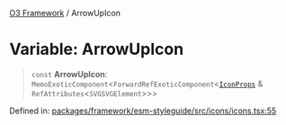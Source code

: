 [O3 Framework](../API.md) / ArrowUpIcon

# Variable: ArrowUpIcon

> `const` **ArrowUpIcon**: `MemoExoticComponent`\<`ForwardRefExoticComponent`\<[`IconProps`](../type-aliases/IconProps.md) & `RefAttributes`\<`SVGSVGElement`\>\>\>

Defined in: [packages/framework/esm-styleguide/src/icons/icons.tsx:55](https://github.com/its-kios09/openmrs-esm-core/blob/main/packages/framework/esm-styleguide/src/icons/icons.tsx#L55)
